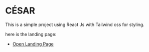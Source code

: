 # CÉSAR

This is a simple project using React Js with Tailwind css for styling.

here is the landing page:

- [Open Landing Page](https://cesar-space.vercel.app/)

